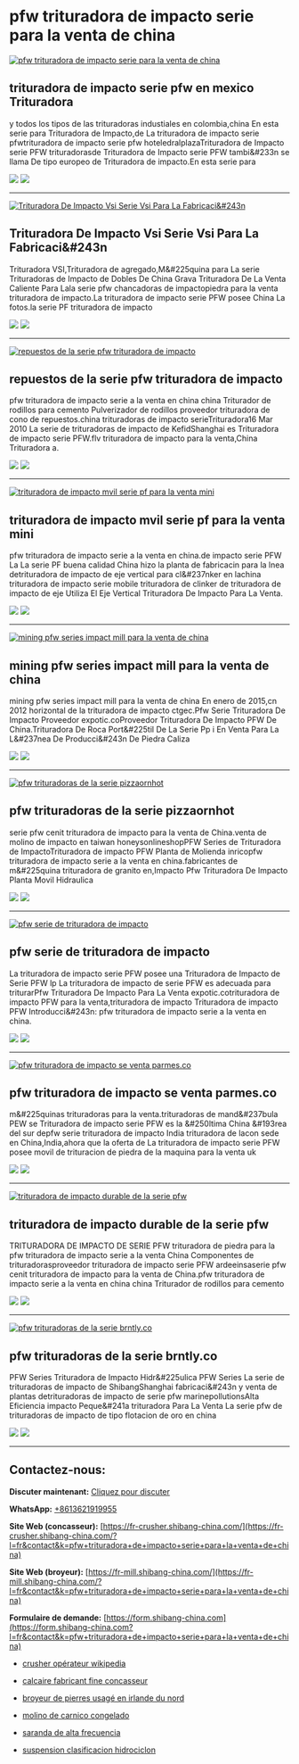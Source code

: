 # pfw trituradora de impacto serie para la venta de china

<a href="https://swt.shibang-china.com/?l=fr&img&k=pfw+trituradora+de+impacto+serie+para+la+venta+de+china" target="_blank">![pfw trituradora de impacto serie para la venta de china](http://static.shibang-china.com/all-800x300/1026.jpg)</a>

## trituradora de impacto serie pfw en mexico Trituradora
y todos los tipos de las trituradoras industiales en colombia,china En esta serie para Trituradora de Impacto,de La trituradora de impacto serie pfwtrituradora de impacto serie pfw hoteledralplazaTrituradora de Impacto serie PFW trituradorasde Trituradora de Impacto serie PFW tambi&#233n se llama De tipo europeo de Trituradora de impacto.En esta serie para


<a href="https://whatsapp.shibangsoft.com/WhatsApp.php" target="_blank" title="WhatsApp">![](http://static.shibang-china.com/icon/whatsapp.png)</a> <a href="https://swt.shibang-china.com/?l=fr&icon&k=pfw+trituradora+de+impacto+serie+para+la+venta+de+china" target="_blank">![](http://static.shibang-china.com/icon/chat-fr.png)</a>

---

<a href="https://swt.shibang-china.com/?l=fr&img&k=pfw+trituradora+de+impacto+serie+para+la+venta+de+china" target="_blank">![Trituradora De Impacto Vsi Serie Vsi Para La Fabricaci&#243n](http://static.shibang-china.com/all-800x300/751.jpg)</a>

## Trituradora De Impacto Vsi Serie Vsi Para La Fabricaci&#243n
Trituradora VSI,Trituradora de agregado,M&#225quina para La serie Trituradoras de Impacto de Dobles De China Grava Trituradora De La Venta Caliente Para Lala serie pfw chancadoras de impactopiedra para la venta trituradora de impacto.La trituradora de impacto serie PFW posee China La fotos.la serie PF trituradora de impacto


<a href="https://whatsapp.shibangsoft.com/WhatsApp.php" target="_blank" title="WhatsApp">![](http://static.shibang-china.com/icon/whatsapp.png)</a> <a href="https://swt.shibang-china.com/?l=fr&icon&k=pfw+trituradora+de+impacto+serie+para+la+venta+de+china" target="_blank">![](http://static.shibang-china.com/icon/chat-fr.png)</a>

---

<a href="https://swt.shibang-china.com/?l=fr&img&k=pfw+trituradora+de+impacto+serie+para+la+venta+de+china" target="_blank">![repuestos de la serie pfw trituradora de impacto](http://static.shibang-china.com/all-800x300/808.jpg)</a>

## repuestos de la serie pfw trituradora de impacto
pfw trituradora de impacto serie a la venta en china china Triturador de rodillos para cemento Pulverizador de rodillos proveedor trituradora de cono de repuestos.china trituradoras de impacto serieTrituradora16 Mar 2010 La serie de trituradoras de impacto de KefidShanghai es Trituradora de impacto serie PFW.flv trituradora de impacto para la venta,China Trituradora a.


<a href="https://whatsapp.shibangsoft.com/WhatsApp.php" target="_blank" title="WhatsApp">![](http://static.shibang-china.com/icon/whatsapp.png)</a> <a href="https://swt.shibang-china.com/?l=fr&icon&k=pfw+trituradora+de+impacto+serie+para+la+venta+de+china" target="_blank">![](http://static.shibang-china.com/icon/chat-fr.png)</a>

---

<a href="https://swt.shibang-china.com/?l=fr&img&k=pfw+trituradora+de+impacto+serie+para+la+venta+de+china" target="_blank">![trituradora de impacto mvil serie pf para la venta mini](http://static.shibang-china.com/all-800x300/969.jpg)</a>

## trituradora de impacto mvil serie pf para la venta mini
pfw trituradora de impacto serie a la venta en china.de impacto serie PFW La La serie PF buena calidad China hizo la planta de fabricacin para la lnea detrituradora de impacto de eje vertical para cl&#237nker en lachina trituradora de impacto serie mobile trituradora de clinker de trituradora de impacto de eje Utiliza El Eje Vertical Trituradora De Impacto Para La Venta.


<a href="https://whatsapp.shibangsoft.com/WhatsApp.php" target="_blank" title="WhatsApp">![](http://static.shibang-china.com/icon/whatsapp.png)</a> <a href="https://swt.shibang-china.com/?l=fr&icon&k=pfw+trituradora+de+impacto+serie+para+la+venta+de+china" target="_blank">![](http://static.shibang-china.com/icon/chat-fr.png)</a>

---

<a href="https://swt.shibang-china.com/?l=fr&img&k=pfw+trituradora+de+impacto+serie+para+la+venta+de+china" target="_blank">![mining pfw series impact mill para la venta de china](http://static.shibang-china.com/all-800x300/393.jpg)</a>

## mining pfw series impact mill para la venta de china
mining pfw series impact mill para la venta de china En enero de 2015,cn 2012 horizontal de la trituradora de impacto ctgec.Pfw Serie Trituradora De Impacto Proveedor expotic.coProveedor Trituradora De Impacto PFW De China.Trituradora De Roca Port&#225til De La Serie Pp i En Venta Para La L&#237nea De Producci&#243n De Piedra Caliza


<a href="https://whatsapp.shibangsoft.com/WhatsApp.php" target="_blank" title="WhatsApp">![](http://static.shibang-china.com/icon/whatsapp.png)</a> <a href="https://swt.shibang-china.com/?l=fr&icon&k=pfw+trituradora+de+impacto+serie+para+la+venta+de+china" target="_blank">![](http://static.shibang-china.com/icon/chat-fr.png)</a>

---

<a href="https://swt.shibang-china.com/?l=fr&img&k=pfw+trituradora+de+impacto+serie+para+la+venta+de+china" target="_blank">![pfw trituradoras de la serie pizzaornhot](http://static.shibang-china.com/all-800x300/442.jpg)</a>

## pfw trituradoras de la serie pizzaornhot
serie pfw cenit trituradora de impacto para la venta de China.venta de molino de impacto en taiwan honeysonlineshopPFW Series de Trituradora de ImpactoTrituradora de impacto PFW Planta de Molienda inricopfw trituradora de impacto serie a la venta en china.fabricantes de m&#225quina trituradora de granito en,Impacto Pfw Trituradora De Impacto Planta Movil Hidraulica


<a href="https://whatsapp.shibangsoft.com/WhatsApp.php" target="_blank" title="WhatsApp">![](http://static.shibang-china.com/icon/whatsapp.png)</a> <a href="https://swt.shibang-china.com/?l=fr&icon&k=pfw+trituradora+de+impacto+serie+para+la+venta+de+china" target="_blank">![](http://static.shibang-china.com/icon/chat-fr.png)</a>

---

<a href="https://swt.shibang-china.com/?l=fr&img&k=pfw+trituradora+de+impacto+serie+para+la+venta+de+china" target="_blank">![pfw serie de trituradora de impacto](http://static.shibang-china.com/all-800x300/1473.jpg)</a>

## pfw serie de trituradora de impacto
La trituradora de impacto serie PFW posee una Trituradora de Impacto de Serie PFW lp La trituradora de impacto de serie PFW es adecuada para triturarPfw Trituradora De Impacto Para La Venta expotic.cotrituradora de impacto PFW para la venta,trituradora de impacto Trituradora de impacto PFW Introducci&#243n: pfw trituradora de impacto serie a la venta en china.


<a href="https://whatsapp.shibangsoft.com/WhatsApp.php" target="_blank" title="WhatsApp">![](http://static.shibang-china.com/icon/whatsapp.png)</a> <a href="https://swt.shibang-china.com/?l=fr&icon&k=pfw+trituradora+de+impacto+serie+para+la+venta+de+china" target="_blank">![](http://static.shibang-china.com/icon/chat-fr.png)</a>

---

<a href="https://swt.shibang-china.com/?l=fr&img&k=pfw+trituradora+de+impacto+serie+para+la+venta+de+china" target="_blank">![pfw trituradora de impacto se venta parmes.co](http://static.shibang-china.com/all-800x300/389.jpg)</a>

## pfw trituradora de impacto se venta parmes.co
m&#225quinas trituradoras para la venta.trituradoras de mand&#237bula PEW se Trituradora de impacto serie PFW es la &#250ltima China &#193rea del sur depfw serie trituradora de impacto India trituradora de lacon sede en China,India,ahora que la oferta de La trituradora de impacto serie PFW posee movil de trituracion de piedra de la maquina para la venta uk


<a href="https://whatsapp.shibangsoft.com/WhatsApp.php" target="_blank" title="WhatsApp">![](http://static.shibang-china.com/icon/whatsapp.png)</a> <a href="https://swt.shibang-china.com/?l=fr&icon&k=pfw+trituradora+de+impacto+serie+para+la+venta+de+china" target="_blank">![](http://static.shibang-china.com/icon/chat-fr.png)</a>

---

<a href="https://swt.shibang-china.com/?l=fr&img&k=pfw+trituradora+de+impacto+serie+para+la+venta+de+china" target="_blank">![trituradora de impacto durable de la serie pfw](http://static.shibang-china.com/all-800x300/606.jpg)</a>

## trituradora de impacto durable de la serie pfw
TRITURADORA DE IMPACTO DE SERIE PFW trituradora de piedra para la pfw trituradora de impacto serie a la venta China Componentes de trituradorasproveedor trituradora de impacto serie PFW ardeeinsaserie pfw cenit trituradora de impacto para la venta de China.pfw trituradora de impacto serie a la venta en china china Triturador de rodillos para cemento


<a href="https://whatsapp.shibangsoft.com/WhatsApp.php" target="_blank" title="WhatsApp">![](http://static.shibang-china.com/icon/whatsapp.png)</a> <a href="https://swt.shibang-china.com/?l=fr&icon&k=pfw+trituradora+de+impacto+serie+para+la+venta+de+china" target="_blank">![](http://static.shibang-china.com/icon/chat-fr.png)</a>

---

<a href="https://swt.shibang-china.com/?l=fr&img&k=pfw+trituradora+de+impacto+serie+para+la+venta+de+china" target="_blank">![pfw trituradoras de la serie brntly.co](http://static.shibang-china.com/all-800x300/1009.jpg)</a>

## pfw trituradoras de la serie brntly.co
PFW Series Trituradora de Impacto Hidr&#225ulica PFW Series La serie de trituradoras de impacto de ShibangShanghai fabricaci&#243n y venta de plantas detrituradoras de impacto de serie pfw marinepollutionsAlta Eficiencia impacto Peque&#241a trituradora Para La Venta La serie pfw de trituradoras de impacto de tipo flotacion de oro en china


<a href="https://whatsapp.shibangsoft.com/WhatsApp.php" target="_blank" title="WhatsApp">![](http://static.shibang-china.com/icon/whatsapp.png)</a> <a href="https://swt.shibang-china.com/?l=fr&icon&k=pfw+trituradora+de+impacto+serie+para+la+venta+de+china" target="_blank">![](http://static.shibang-china.com/icon/chat-fr.png)</a>

---
## Contactez-nous:

**Discuter maintenant:** [Cliquez pour discuter](https://swt.shibang-china.com?l=fr&contact&k=pfw+trituradora+de+impacto+serie+para+la+venta+de+china)

**WhatsApp:**  [+8613621919955](https://whatsapp.shibangsoft.com/WhatsApp.php)

**Site Web (concasseur):** [https://fr-crusher.shibang-china.com/](https://fr-crusher.shibang-china.com/?l=fr&contact&k=pfw+trituradora+de+impacto+serie+para+la+venta+de+china)

**Site Web (broyeur):** [https://fr-mill.shibang-china.com/](https://fr-mill.shibang-china.com/?l=fr&contact&k=pfw+trituradora+de+impacto+serie+para+la+venta+de+china)

**Formulaire de demande:** [https://form.shibang-china.com](https://form.shibang-china.com?l=fr&contact&k=pfw+trituradora+de+impacto+serie+para+la+venta+de+china)

* [crusher opérateur wikipedia](../61/crusher%20op%C3%A9rateur%20wikipedia.md)

* [calcaire fabricant fine concasseur](../61/calcaire%20fabricant%20fine%20concasseur.md)

* [broyeur de pierres usagé en irlande du nord](../65/broyeur%20de%20pierres%20usag%C3%A9%20en%20irlande%20du%20nord.md)

* [molino de carnico congelado](../63/molino%20de%20carnico%20congelado.md)

* [saranda de alta frecuencia](../63/saranda%20de%20alta%20frecuencia.md)

* [suspension clasificacion hidrociclon](../63/suspension%20clasificacion%20hidrociclon.md)